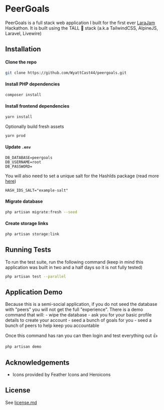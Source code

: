 # PeerGoals

PeerGoals is a full stack web application I built for the first ever [LaraJam](https://larajam.dev/) Hackathon. It is built using the TALL 🦒 stack (a.k.a TailwindCSS, AlpineJS, Laravel, Livewire)

## Installation

#### Clone the repo

```bash
git clone https://github.com/WyattCast44/peergoals.git
```

#### Install PHP dependencies

```bash
composer install
```

#### Install frontend dependencies

```bash
yarn install
```

Optionally build fresh assets

```bash
yarn prod
```

#### Update `.env`

```text
DB_DATABASE=peergoals
DB_USERNAME=root
DB_PASSWORD=
```

You will also need to set a unique salt for the HashIds package (read more [here](https://hashids.org/))

```text
HASH_IDS_SALT="example-salt"
```

#### Migrate database

```bash
php artisan migrate:fresh --seed
```

#### Create storage links

```bash
php artisan storage:link
```
    
## Running Tests

To run the test suite, run the following command (keep in mind this application was built in two and a half days so it is not fully tested)

```bash
php artisan test --parallel
```

## Application Demo

Because this is a semi-social application, if you do not seed the database with "peers" you will not get the full "experience". There is a demo command that will:
    - wipe the database 
    - ask you for your basic profile details to create your account
    - seed a bunch of goals for you 
    - seed a bunch of peers to help keep you accountable

Once this command has ran you can then login and test everything out 👍

```bash
php artisan demo
```

## Acknowledgements

- Icons provided by Feather Icons and Heroicons

## License

See [license.md](/license.md)